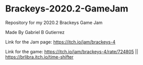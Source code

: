 # Brackeys-2020.2-GameJam
Repository for my 2020.2 Brackeys Game Jam

Made By Gabriel B Gutierrez

Link for the Jam page: https://itch.io/jam/brackeys-4

Link for the game: https://itch.io/jam/brackeys-4/rate/724805 || https://brlibra.itch.io/time-shifter
